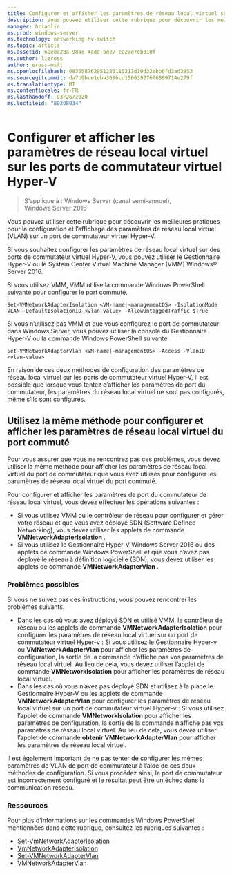 ```yaml
---
title: Configurer et afficher les paramètres de réseau local virtuel sur les ports de commutateur virtuel Hyper-V
description: Vous pouvez utiliser cette rubrique pour découvrir les meilleures pratiques pour la configuration et l’affichage des paramètres de réseau local virtuel (VLAN) sur un port de commutateur virtuel Hyper-V dans Windows Server 2016.
manager: brianlic
ms.prod: windows-server
ms.technology: networking-hv-switch
ms.topic: article
ms.assetid: 69e0e28a-98ae-4ade-bd27-ce2ad7eb310f
ms.author: lizross
author: eross-msft
ms.openlocfilehash: 083558762051283115211d10d32ebb6fd3ad3953
ms.sourcegitcommit: da7b9bce1eba369bcd156639276f6899714e279f
ms.translationtype: MT
ms.contentlocale: fr-FR
ms.lasthandoff: 03/26/2020
ms.locfileid: "80308034"
---
```

# <a name="configure-and-view-vlan-settings-on-hyper-v-virtual-switch-ports"></a>Configurer et afficher les paramètres de réseau local virtuel sur les ports de commutateur virtuel Hyper-V

>S’applique à : Windows Server (canal semi-annuel), Windows Server 2016

Vous pouvez utiliser cette rubrique pour découvrir les meilleures pratiques pour la configuration et l’affichage des paramètres de réseau local virtuel (VLAN) sur un port de commutateur virtuel Hyper-V.

Si vous souhaitez configurer les paramètres de réseau local virtuel sur des ports de commutateur virtuel Hyper-V, vous pouvez utiliser le Gestionnaire Hyper-V ou le System Center Virtual Machine Manager (VMM) Windows&reg; Server 2016.

Si vous utilisez VMM, VMM utilise la commande Windows PowerShell suivante pour configurer le port commuté.

```
Set-VMNetworkAdapterIsolation <VM-name|-managementOS> -IsolationMode VLAN -DefaultIsolationID <vlan-value> -AllowUntaggedTraffic $True
```
Si vous n’utilisez pas VMM et que vous configurez le port de commutateur dans Windows Server, vous pouvez utiliser la console du Gestionnaire Hyper-V ou la commande Windows PowerShell suivante.
```
Set-VMNetworkAdapterVlan <VM-name|-managementOS> -Access -VlanID <vlan-value>
```

En raison de ces deux méthodes de configuration des paramètres de réseau local virtuel sur les ports de commutateur virtuel Hyper-V, il est possible que lorsque vous tentez d’afficher les paramètres de port du commutateur, les paramètres du réseau local virtuel ne sont pas configurés, même s’ils sont configurés.

## <a name="use-the-same-method-to-configure-and-view-switch-port-vlan-settings"></a>Utilisez la même méthode pour configurer et afficher les paramètres de réseau local virtuel du port commuté

Pour vous assurer que vous ne rencontrez pas ces problèmes, vous devez utiliser la même méthode pour afficher les paramètres de réseau local virtuel du port de commutateur que vous avez utilisés pour configurer les paramètres de réseau local virtuel du port commuté.

Pour configurer et afficher les paramètres de port du commutateur de réseau local virtuel, vous devez effectuer les opérations suivantes :

- Si vous utilisez VMM ou le contrôleur de réseau pour configurer et gérer votre réseau et que vous avez déployé SDN (Software Defined Networking), vous devez utiliser les applets de commande **VMNetworkAdapterIsolation** . 
- Si vous utilisez le Gestionnaire Hyper-V Windows Server 2016 ou des applets de commande Windows PowerShell et que vous n’avez pas déployé le réseau à définition logicielle (SDN), vous devez utiliser les applets de commande **VMNetworkAdapterVlan** .

### <a name="possible-issues"></a>Problèmes possibles

Si vous ne suivez pas ces instructions, vous pouvez rencontrer les problèmes suivants.

- Dans les cas où vous avez déployé SDN et utilisé VMM, le contrôleur de réseau ou les applets de commande **VMNetworkAdapterIsolation** pour configurer les paramètres de réseau local virtuel sur un port de commutateur virtuel Hyper-v : Si vous utilisez le Gestionnaire Hyper-v ou **VMNetworkAdapterVlan** pour afficher les paramètres de configuration, la sortie de la commande n’affiche pas vos paramètres de réseau local virtuel. Au lieu de cela, vous devez utiliser l’applet de commande **VMNetworkIsolation** pour afficher les paramètres de réseau local virtuel.
- Dans les cas où vous n’avez pas déployé SDN et utilisez à la place le Gestionnaire Hyper-V ou les applets de commande **VMNetworkAdapterVlan** pour configurer les paramètres de réseau local virtuel sur un port de commutateur virtuel Hyper-v : Si vous utilisez l’applet de commande **VMNetworkIsolation** pour afficher les paramètres de configuration, la sortie de la commande n’affiche pas vos paramètres de réseau local virtuel. Au lieu de cela, vous devez utiliser l’applet de commande **obtenir VMNetworkAdapterVlan** pour afficher les paramètres de réseau local virtuel.

Il est également important de ne pas tenter de configurer les mêmes paramètres de VLAN de port de commutateur à l’aide de ces deux méthodes de configuration. Si vous procédez ainsi, le port de commutateur est incorrectement configuré et le résultat peut être un échec dans la communication réseau.

### <a name="resources"></a>Ressources

Pour plus d’informations sur les commandes Windows PowerShell mentionnées dans cette rubrique, consultez les rubriques suivantes :

- [Set-VmNetworkAdapterIsolation](https://technet.microsoft.com/library/dn464283.aspx)
- [VmNetworkAdapterIsolation](https://technet.microsoft.com/library/dn464277.aspx)
- [Set-VMNetworkAdapterVlan](https://technet.microsoft.com/library/hh848475.aspx)
- [VMNetworkAdapterVlan](https://technet.microsoft.com/library/hh848516.aspx)





